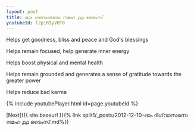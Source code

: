 ```yaml
---
layout: post
title: ഓം ഗണപതയെ നമഹ ൧൧ ടൈംസ്
youtubeId: l2piRIyVHT0
---
```

 
 
Helps get goodness, bliss and peace and God's blessings
 
Helps remain focused, help generate inner energy 
 
Helps boost physical and mental health 
 
Helps remain grounded and generates a sense of gratitude towards the greater power 
 
Helps reduce bad karma
 
 
 
 


{% include youtubePlayer.html id=page.youtubeId %}
 
[Next]({{ site.baseurl }}{% link  split1/_posts/2012-12-10-ഓം ദിഗ്‌വാസസെ നമഹ ൧൧ ടൈംസ്.md%})
 
